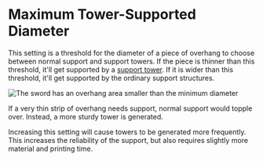 Maximum Tower-Supported Diameter
====
This setting is a threshold for the diameter of a piece of overhang to choose between normal support and support towers. If the piece is thinner than this threshold, it'll get supported by a [support tower](support_use_towers.md). If it is wider than this threshold, it'll get supported by the ordinary support structures.

![The sword has an overhang area smaller than the minimum diameter](../images/support_use_towers.svg)

If a very thin strip of overhang needs support, normal support would topple over. Instead, a more sturdy tower is generated.

Increasing this setting will cause towers to be generated more frequently. This increases the reliability of the support, but also requires slightly more material and printing time.